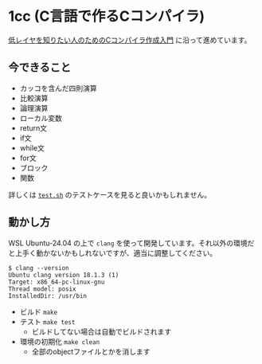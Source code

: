 # 1cc (C言語で作るCコンパイラ)

[低レイヤを知りたい人のためのCコンパイラ作成入門](https://www.sigbus.info/compilerbook) に沿って進めています。

## 今できること

- カッコを含んだ四則演算
- 比較演算
- 論理演算
- ローカル変数
- return文
- if文
- while文
- for文
- ブロック
- 関数

詳しくは [`test.sh`](./test.sh) のテストケースを見ると良いかもしれません。

## 動かし方

WSL Ubuntu-24.04 の上で `clang` を使って開発しています。それ以外の環境だと上手く動かないかもしれないですが、適当に調整してください。

```
$ clang --version
Ubuntu clang version 18.1.3 (1)
Target: x86_64-pc-linux-gnu
Thread model: posix
InstalledDir: /usr/bin
```

- ビルド `make`
- テスト `make test`
  - ビルドしてない場合は自動でビルドされます
- 環境の初期化 `make clean`
  - 全部のobjectファイルとかを消します

